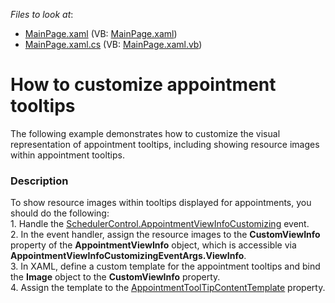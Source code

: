 <!-- default file list -->
*Files to look at*:

* [MainPage.xaml](./CS/SilverlightApplication1/MainPage.xaml) (VB: [MainPage.xaml](./VB/SilverlightApplication1/MainPage.xaml))
* [MainPage.xaml.cs](./CS/SilverlightApplication1/MainPage.xaml.cs) (VB: [MainPage.xaml.vb](./VB/SilverlightApplication1/MainPage.xaml.vb))
<!-- default file list end -->
# How to customize appointment tooltips


<p>The following example demonstrates how to customize the visual representation of appointment tooltips, including showing resource images within appointment tooltips.</p>


<h3>Description</h3>

<p>To show resource images within tooltips displayed for appointments, you should do the following:<br /> 1. Handle the <a href="http://documentation.devexpress.com/#Silverlight/DevExpressXpfSchedulerSchedulerControl_AppointmentViewInfoCustomizingtopic"><u>SchedulerControl.AppointmentViewInfoCustomizing</u></a> event.<br /> 2. In the event handler, assign the resource images to the <strong>CustomViewInfo</strong> property of the <strong>AppointmentViewInfo</strong> object, which is accessible via <strong>AppointmentViewInfoCustomizingEventArgs.ViewInfo</strong>.<br /> 3. In XAML, define a custom template for the appointment tooltips and bind the <strong>Image</strong> object to the <strong>CustomViewInfo</strong> property.<br /> 4. Assign the template to the <a href="http://documentation.devexpress.com/#Silverlight/DevExpressXpfSchedulerSchedulerViewBase_AppointmentToolTipContentTemplatetopic"><u>AppointmentToolTipContentTemplate</u></a> property.</p>

<br/>


